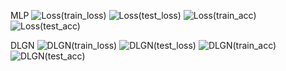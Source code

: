 
MLP
![Loss(train_loss)](https://user-images.githubusercontent.com/32334380/209419615-0adc1c63-8981-48d3-8268-bb1ba00c3464.png)
![Loss(test_loss)](https://user-images.githubusercontent.com/32334380/209419612-576761d7-1652-4961-9075-9916ded96d1a.png)
![Loss(train_acc)](https://user-images.githubusercontent.com/32334380/209419636-62a18a3a-7df2-4230-b7b9-5dab6c8588dd.png)
![Loss(test_acc)](https://user-images.githubusercontent.com/32334380/209419635-9d6cf527-3571-4646-8d29-7b1505e02c3e.png)

DLGN
![DLGN(train_loss)](https://user-images.githubusercontent.com/32334380/209419628-4c39c92a-9101-400b-838e-32a6d288c666.png)
![DLGN(test_loss)](https://user-images.githubusercontent.com/32334380/209419633-f0670b4b-2b11-47ff-9c0b-10b2c00ffee9.png)
![DLGN(train_acc)](https://user-images.githubusercontent.com/32334380/209419632-2a1ccf6a-b4fb-432d-ab54-6332e7412bef.png)
![DLGN(test_acc)](https://user-images.githubusercontent.com/32334380/209419634-77bf6fe8-f3c8-4089-a1bd-bcea947f6f5b.png)



